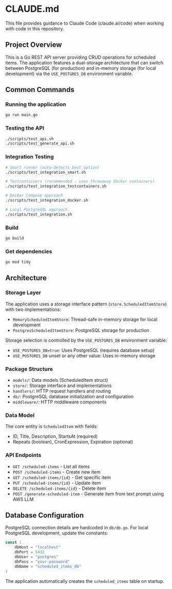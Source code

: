 # CLAUDE.md

This file provides guidance to Claude Code (claude.ai/code) when working with code in this repository.

## Project Overview

This is a Go REST API server providing CRUD operations for scheduled items. The application features a dual-storage architecture that can switch between PostgreSQL (for production) and in-memory storage (for local development) via the `USE_POSTGRES_DB` environment variable.

## Common Commands

### Running the application
```bash
go run main.go
```

### Testing the API
```bash
./scripts/test_api.sh
./scripts/test_generate_api.sh
```

### Integration Testing
```bash
# Smart runner (auto-detects best option)
./scripts/test_integration_smart.sh

# Testcontainers (recommended - uses throwaway Docker containers)
./scripts/test_integration_testcontainers.sh

# Docker Compose approach
./scripts/test_integration_docker.sh

# Local PostgreSQL approach
./scripts/test_integration.sh
```

### Build
```bash
go build
```

### Get dependencies
```bash
go mod tidy
```

## Architecture

### Storage Layer
The application uses a storage interface pattern (`store.ScheduledItemStore`) with two implementations:
- `MemoryScheduledItemStore`: Thread-safe in-memory storage for local development
- `PostgresScheduledItemStore`: PostgreSQL storage for production

Storage selection is controlled by the `USE_POSTGRES_DB` environment variable:
- `USE_POSTGRES_DB=true`: Uses PostgreSQL (requires database setup)
- `USE_POSTGRES_DB` unset or any other value: Uses in-memory storage

### Package Structure
- `models/`: Data models (ScheduledItem struct)
- `store/`: Storage interface and implementations
- `handlers/`: HTTP request handlers and routing
- `db/`: PostgreSQL database initialization and configuration
- `middleware/`: HTTP middleware components

### Data Model
The core entity is `ScheduledItem` with fields:
- ID, Title, Description, StartsAt (required)
- Repeats (boolean), CronExpression, Expiration (optional)

### API Endpoints
- `GET /scheduled-items` - List all items
- `POST /scheduled-items` - Create new item
- `GET /scheduled-items/{id}` - Get specific item
- `PUT /scheduled-items/{id}` - Update item
- `DELETE /scheduled-items/{id}` - Delete item
- `POST /generate-scheduled-item` - Generate item from text prompt using AWS LLM

## Database Configuration

PostgreSQL connection details are hardcoded in `db/db.go`. For local PostgreSQL development, update the constants:
```go
const (
    dbHost = "localhost"
    dbPort = 5432
    dbUser = "postgres"
    dbPass = "your-password"
    dbName = "scheduled_items_db"
)
```

The application automatically creates the `scheduled_items` table on startup.